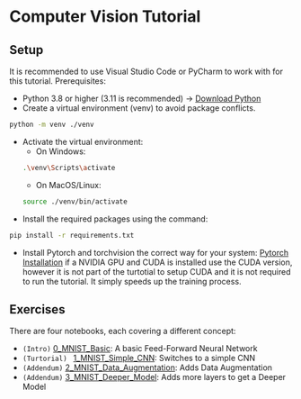 # Computer Vision Tutorial
## Setup
It is recommended to use Visual Studio Code or PyCharm to work with for this tutorial. 
Prerequisites:
- Python 3.8 or higher (3.11 is recommended) -> [Download Python](https://www.python.org/downloads/)
- Create a virtual environment (venv) to avoid package conflicts.
```bash
python -m venv ./venv
```
- Activate the virtual environment:
  - On Windows:
  ```bash
  .\venv\Scripts\activate
  ```
  - On MacOS/Linux:
  ```bash
  source ./venv/bin/activate
  ```
- Install the required packages using the command:
```bash
pip install -r requirements.txt
```

- Install Pytorch and torchvision the correct way for your system:
  [Pytorch Installation](https://pytorch.org/get-started/locally/) if a NVIDIA GPU and CUDA is installed use the CUDA version, however it is not part of the turtotial to setup CUDA and it is not required to run the tutorial. It simply speeds up the training process.

## Exercises
There are four notebooks, each covering a different concept:
- `(Intro)`&nbsp;[0_MNIST_Basic](0_MNIST_Basic.ipynb): A basic Feed-Forward Neural Network
- `(Turtorial) `&nbsp;[1_MNIST_Simple_CNN](1_MNIST_Simple_CNN.ipynb): Switches to a simple CNN
- `(Addendum)`&nbsp;[2_MNIST_Data_Augmentation](2_MNIST_Data_Augmentation.ipynb): Adds Data Augmentation
- `(Addendum)`&nbsp;[3_MNIST_Deeper_Model](3_MNIST_Deeper_Model.ipynb): Adds more layers to get a Deeper Model